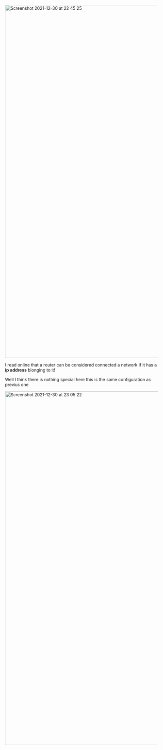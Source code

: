 
<img width="1162" alt="Screenshot 2021-12-30 at 22 45 25" src="https://user-images.githubusercontent.com/47741591/147786929-3a1d73d7-73f3-4474-9ca4-808badf1e5d4.png">


I read online that a router can be considered connected a network if it has a **ip address** blonging to it!

Well I think there is nothing special here this is the same configuration as previus one



<img width="1164" alt="Screenshot 2021-12-30 at 23 05 22" src="https://user-images.githubusercontent.com/47741591/147787914-d04b74a0-d2de-4f83-b59a-cb30bb4b8480.png">
